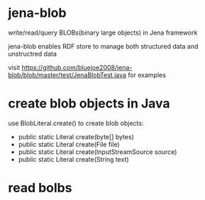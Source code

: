 jena-blob
=========

write/read/query BLOBs(binary large objects) in Jena framework

jena-blob enables RDF store to manage both structured data and unstructred data 

visit https://github.com/bluejoe2008/jena-blob/blob/master/test/JenaBlobTest.java for examples

create blob objects in Java
=========
use BlobLiteral.create() to create blob objects:
* public static Literal create(byte[] bytes)
* public static Literal create(File file)
* public static Literal create(InputStreamSource source)
* public static Literal create(String text)


read bolbs
=========

